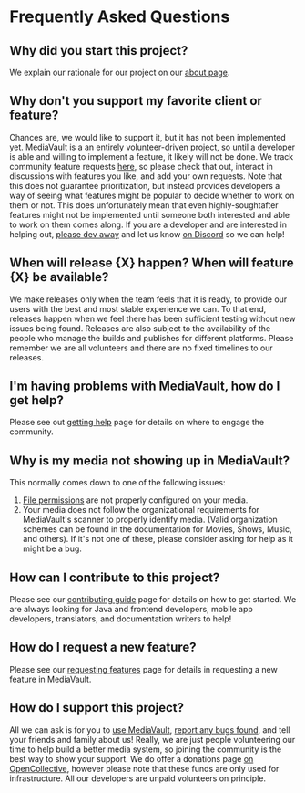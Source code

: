 # Frequently Asked Questions

## Why did you start this project?

We explain our rationale for our project on our [about page](/docs/about).

## Why don't you support my favorite client or feature?

Chances are, we would like to support it, but it has not been implemented yet. MediaVault is a an entirely volunteer-driven project, so until a developer is able and willing to implement a feature, it likely will not be done. We track community feature requests [here](https://github.com/media-vault/mediavault/issues), so please check that out, interact in discussions with features you like, and add your own requests. Note that this does not guarantee prioritization, but instead provides developers a way of seeing what features might be popular to decide whether to work on them or not. This does unfortunately mean that even highly-soughtafter features might not be implemented until someone both interested and able to work on them comes along. If you are a developer and are interested in helping out, [please dev away](/docs/contributing) and let us know [on Discord](/contact) so we can help!

## When will release \{X} happen? When will feature \{X} be available?

We make releases only when the team feels that it is ready, to provide our users with the best and most stable experience we can.
To that end, releases happen when we feel there has been sufficient testing without new issues being found.
Releases are also subject to the availability of the people who manage the builds and publishes for different platforms.
Please remember we are all volunteers and there are no fixed timelines to our releases.

## I'm having problems with MediaVault, how do I get help?

Please see out [getting help](/docs/getting-help) page for details on where to engage the community.

## Why is my media not showing up in MediaVault?

This normally comes down to one of the following issues:

1. [File permissions](https://en.wikipedia.org/wiki/File-system_permissions) are not properly configured on your media.
2. Your media does not follow the organizational requirements for MediaVault's scanner to properly identify media. (Valid organization schemes can be found in the documentation for Movies, Shows, Music, and others). If it's not one of these, please consider asking for help as it might be a bug.

## How can I contribute to this project?

Please see our [contributing guide](/docs/contributing) page for details on how to get started. We are always looking for Java and frontend developers, mobile app developers, translators, and documentation writers to help!

## How do I request a new feature?

Please see our [requesting features](/docs/contributing/issues#requesting-features) page for details in requesting a new feature in MediaVault.

## How do I support this project?

All we can ask is for you to [use MediaVault](/docs/installation), [report any bugs found](/docs/contributing/issues#reporting-bugs), and tell your friends and family about us! Really, we are just people volunteering our time to help build a better media system, so joining the community is the best way to show your support. We do offer a donations page [on OpenCollective](https://opencollective.com), however please note that these funds are only used for infrastructure. All our developers are unpaid volunteers on principle.
